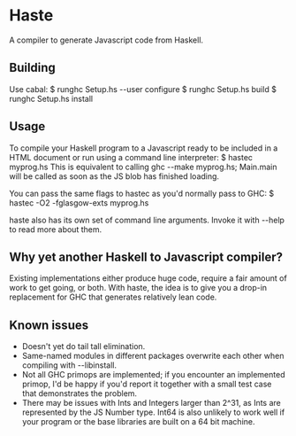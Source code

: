 Haste
=====

A compiler to generate Javascript code from Haskell.

Building
--------

Use cabal:
        $ runghc Setup.hs --user configure
        $ runghc Setup.hs build
        $ runghc Setup.hs install

Usage
-----

To compile your Haskell program to a Javascript ready to be included in a HTML
document or run using a command line interpreter:
        $ hastec myprog.hs
This is equivalent to calling ghc --make myprog.hs; Main.main will be called
as soon as the JS blob has finished loading.

You can pass the same flags to hastec as you'd normally pass to GHC:
        $ hastec -O2 -fglasgow-exts myprog.hs

haste also has its own set of command line arguments. Invoke it with --help to
read more about them.


Why yet another Haskell to Javascript compiler?
-----------------------------------------------

Existing implementations either produce huge code, require a fair amount of
work to get going, or both. With haste, the idea is to give you a drop-in
replacement for GHC that generates relatively lean code.


Known issues
------------

* Doesn't yet do tail tall elimination.
* Same-named modules in different packages overwrite each other when compiling
  with --libinstall.
* Not all GHC primops are implemented; if you encounter an implemented primop,
  I'd be happy if you'd report it together with a small test case that
  demonstrates the problem.
* There may be issues with Ints and Integers larger than 2^31, as Ints are
  represented by the JS Number type. Int64 is also unlikely to work well if
  your program or the base libraries are built on a 64 bit machine.
